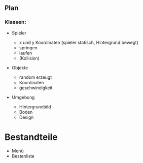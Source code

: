 ## Plan

### Klassen: 

* Spieler
  * x und y Koordinaten  (spieler statisch, Hintergrund bewegt)
  * springen
  * laufen 
  * (Kollision)
  
* Objekte 
  * random erzeugt
  * Koordinaten
  * geschwindigkeit
  
* Umgebung
  * Hintergrundbild
  * Boden 
  * Design
  
# Bestandteile 

* Menü
* Bestenliste